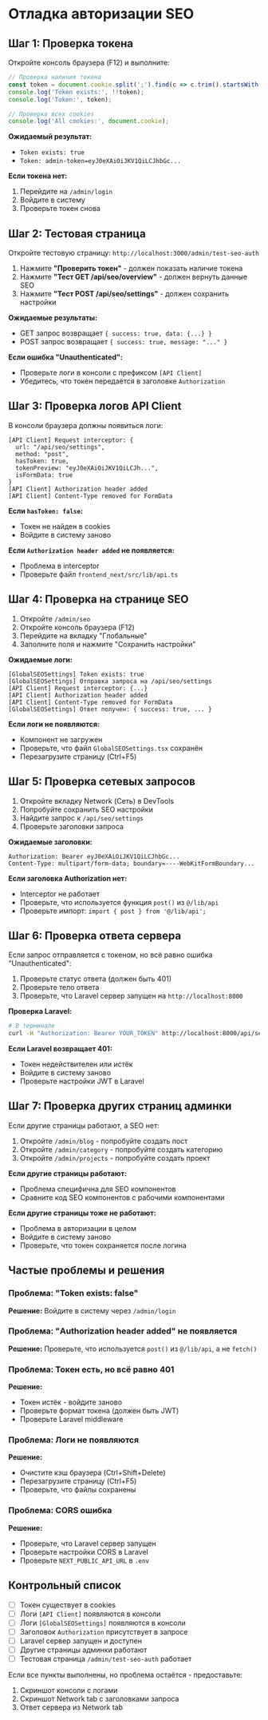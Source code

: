 # Отладка авторизации SEO

## Шаг 1: Проверка токена

Откройте консоль браузера (F12) и выполните:

```javascript
// Проверка наличия токена
const token = document.cookie.split(';').find(c => c.trim().startsWith('admin-token='));
console.log('Token exists:', !!token);
console.log('Token:', token);

// Проверка всех cookies
console.log('All cookies:', document.cookie);
```

**Ожидаемый результат:**
- `Token exists: true`
- `Token: admin-token=eyJ0eXAiOiJKV1QiLCJhbGc...`

**Если токена нет:**
1. Перейдите на `/admin/login`
2. Войдите в систему
3. Проверьте токен снова

## Шаг 2: Тестовая страница

Откройте тестовую страницу: `http://localhost:3000/admin/test-seo-auth`

1. Нажмите **"Проверить токен"** - должен показать наличие токена
2. Нажмите **"Тест GET /api/seo/overview"** - должен вернуть данные SEO
3. Нажмите **"Тест POST /api/seo/settings"** - должен сохранить настройки

**Ожидаемые результаты:**
- GET запрос возвращает `{ success: true, data: {...} }`
- POST запрос возвращает `{ success: true, message: "..." }`

**Если ошибка "Unauthenticated":**
- Проверьте логи в консоли с префиксом `[API Client]`
- Убедитесь, что токен передаётся в заголовке `Authorization`

## Шаг 3: Проверка логов API Client

В консоли браузера должны появиться логи:

```
[API Client] Request interceptor: {
  url: "/api/seo/settings",
  method: "post",
  hasToken: true,
  tokenPreview: "eyJ0eXAiOiJKV1QiLCJh...",
  isFormData: true
}
[API Client] Authorization header added
[API Client] Content-Type removed for FormData
```

**Если `hasToken: false`:**
- Токен не найден в cookies
- Войдите в систему заново

**Если `Authorization header added` не появляется:**
- Проблема в interceptor
- Проверьте файл `frontend_next/src/lib/api.ts`

## Шаг 4: Проверка на странице SEO

1. Откройте `/admin/seo`
2. Откройте консоль браузера (F12)
3. Перейдите на вкладку "Глобальные"
4. Заполните поля и нажмите "Сохранить настройки"

**Ожидаемые логи:**

```
[GlobalSEOSettings] Token exists: true
[GlobalSEOSettings] Отправка запроса на /api/seo/settings
[API Client] Request interceptor: {...}
[API Client] Authorization header added
[API Client] Content-Type removed for FormData
[GlobalSEOSettings] Ответ получен: { success: true, ... }
```

**Если логи не появляются:**
- Компонент не загружен
- Проверьте, что файл `GlobalSEOSettings.tsx` сохранён
- Перезагрузите страницу (Ctrl+F5)

## Шаг 5: Проверка сетевых запросов

1. Откройте вкладку Network (Сеть) в DevTools
2. Попробуйте сохранить SEO настройки
3. Найдите запрос к `/api/seo/settings`
4. Проверьте заголовки запроса

**Ожидаемые заголовки:**
```
Authorization: Bearer eyJ0eXAiOiJKV1QiLCJhbGc...
Content-Type: multipart/form-data; boundary=----WebKitFormBoundary...
```

**Если заголовка Authorization нет:**
- Interceptor не работает
- Проверьте, что используется функция `post()` из `@/lib/api`
- Проверьте импорт: `import { post } from '@/lib/api';`

## Шаг 6: Проверка ответа сервера

Если запрос отправляется с токеном, но всё равно ошибка "Unauthenticated":

1. Проверьте статус ответа (должен быть 401)
2. Проверьте тело ответа
3. Проверьте, что Laravel сервер запущен на `http://localhost:8000`

**Проверка Laravel:**
```bash
# В терминале
curl -H "Authorization: Bearer YOUR_TOKEN" http://localhost:8000/api/seo/overview
```

**Если Laravel возвращает 401:**
- Токен недействителен или истёк
- Войдите в систему заново
- Проверьте настройки JWT в Laravel

## Шаг 7: Проверка других страниц админки

Если другие страницы работают, а SEO нет:

1. Откройте `/admin/blog` - попробуйте создать пост
2. Откройте `/admin/category` - попробуйте создать категорию
3. Откройте `/admin/projects` - попробуйте создать проект

**Если другие страницы работают:**
- Проблема специфична для SEO компонентов
- Сравните код SEO компонентов с рабочими компонентами

**Если другие страницы тоже не работают:**
- Проблема в авторизации в целом
- Войдите в систему заново
- Проверьте, что токен сохраняется после логина

## Частые проблемы и решения

### Проблема: "Token exists: false"
**Решение:** Войдите в систему через `/admin/login`

### Проблема: "Authorization header added" не появляется
**Решение:** Проверьте, что используется `post()` из `@/lib/api`, а не `fetch()`

### Проблема: Токен есть, но всё равно 401
**Решение:** 
- Токен истёк - войдите заново
- Проверьте формат токена (должен быть JWT)
- Проверьте Laravel middleware

### Проблема: Логи не появляются
**Решение:**
- Очистите кэш браузера (Ctrl+Shift+Delete)
- Перезагрузите страницу (Ctrl+F5)
- Проверьте, что файлы сохранены

### Проблема: CORS ошибка
**Решение:**
- Проверьте, что Laravel сервер запущен
- Проверьте настройки CORS в Laravel
- Проверьте `NEXT_PUBLIC_API_URL` в `.env`

## Контрольный список

- [ ] Токен существует в cookies
- [ ] Логи `[API Client]` появляются в консоли
- [ ] Логи `[GlobalSEOSettings]` появляются в консоли
- [ ] Заголовок `Authorization` присутствует в запросе
- [ ] Laravel сервер запущен и доступен
- [ ] Другие страницы админки работают
- [ ] Тестовая страница `/admin/test-seo-auth` работает

Если все пункты выполнены, но проблема остаётся - предоставьте:
1. Скриншот консоли с логами
2. Скриншот Network tab с заголовками запроса
3. Ответ сервера из Network tab
